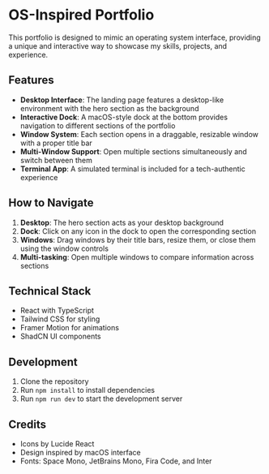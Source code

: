 # OS-Inspired Portfolio

This portfolio is designed to mimic an operating system interface, providing a unique and interactive way to showcase my skills, projects, and experience.

## Features

- **Desktop Interface**: The landing page features a desktop-like environment with the hero section as the background
- **Interactive Dock**: A macOS-style dock at the bottom provides navigation to different sections of the portfolio
- **Window System**: Each section opens in a draggable, resizable window with a proper title bar
- **Multi-Window Support**: Open multiple sections simultaneously and switch between them
- **Terminal App**: A simulated terminal is included for a tech-authentic experience

## How to Navigate

1. **Desktop**: The hero section acts as your desktop background
2. **Dock**: Click on any icon in the dock to open the corresponding section
3. **Windows**: Drag windows by their title bars, resize them, or close them using the window controls
4. **Multi-tasking**: Open multiple windows to compare information across sections

## Technical Stack

- React with TypeScript
- Tailwind CSS for styling
- Framer Motion for animations
- ShadCN UI components

## Development

1. Clone the repository
2. Run `npm install` to install dependencies
3. Run `npm run dev` to start the development server

## Credits

- Icons by Lucide React
- Design inspired by macOS interface
- Fonts: Space Mono, JetBrains Mono, Fira Code, and Inter
